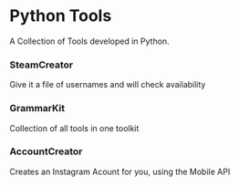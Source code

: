 # Python Tools
A Collection of Tools developed in Python.

### SteamCreator
Give it a file of usernames and will check availability

### GrammarKit
Collection of all tools in one toolkit

### AccountCreator
Creates an Instagram Acount for you, using the Mobile API
